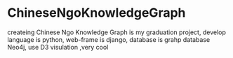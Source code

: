 # ChineseNgoKnowledgeGraph
createing Chinese Ngo Knowledge Graph is my graduation project, develop language is python, web-frame is django, database is grahp database Neo4j, use D3 visulation ,very cool
